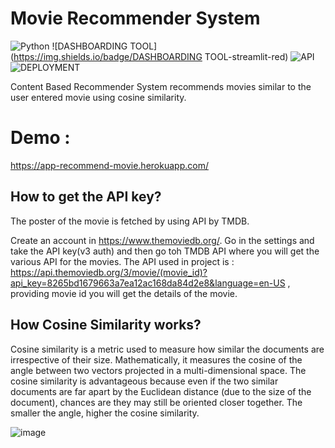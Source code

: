 # Movie Recommender System
![Python](https://img.shields.io/badge/Python-3.8-blueviolet)
![DASHBOARDING TOOL](https://img.shields.io/badge/DASHBOARDING TOOL-streamlit-red)
![API](https://img.shields.io/badge/API-TMDB-fcba03)
![DEPLOYMENT](https://img.shields.io/badge/DEPLOYMENT-Heroku-purple)

Content Based Recommender System recommends movies similar to the user entered movie using cosine similarity.

# Demo : 
https://app-recommend-movie.herokuapp.com/

## How to get the API key?
The poster of the movie is fetched by using API by TMDB.

Create an account in https://www.themoviedb.org/. Go in the settings and take the API key(v3 auth) and then go toh TMDB API where you will get the various API for the movies. The API used in project is : https://api.themoviedb.org/3/movie/(movie_id)?api_key=8265bd1679663a7ea12ac168da84d2e8&language=en-US , providing movie id you will get the details of the movie.

## How Cosine Similarity works?
Cosine similarity is a metric used to measure how similar the documents are irrespective of their size. Mathematically, it measures the cosine of the angle between two vectors projected in a multi-dimensional space. The cosine similarity is advantageous because even if the two similar documents are far apart by the Euclidean distance (due to the size of the document), chances are they may still be oriented closer together. The smaller the angle, higher the cosine similarity.
  
  ![image](https://user-images.githubusercontent.com/36665975/70401457-a7530680-1a55-11ea-9158-97d4e8515ca4.png)
